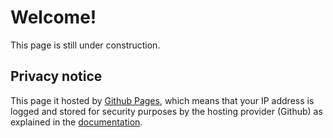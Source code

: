 # Welcome!

This page is still under construction.



## Privacy notice

This page it hosted by [Github Pages](https://pages.github.com/), which means that your IP address is logged and stored for security purposes by the hosting provider (Github) as explained in the [documentation](https://docs.github.com/en/pages/getting-started-with-github-pages/about-github-pages#data-collection).
